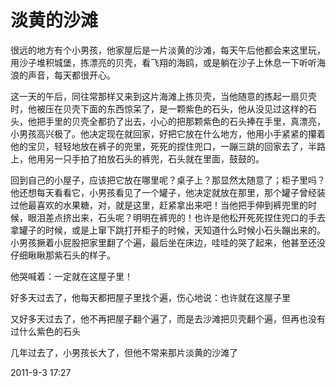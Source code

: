 # 淡黄的沙滩


很远的地方有个小男孩，他家屋后是一片淡黄的沙滩，每天午后他都会来这里玩，用沙子堆积城堡，拣漂亮的贝壳，看飞翔的海鸥，或是躺在沙子上休息一下听听海浪的声音，每天都很开心。

这一天的午后，同往常那样又来到这片海滩上拣贝壳，当他随意的拣起一扇贝壳时，他被压在贝壳下面的东西惊呆了，是一颗紫色的石头，他从没见过这样的石头，他把手里的贝壳全都扔了出去，小心的把那颗紫色的石头捧在手里，真漂亮，小男孩高兴极了。他决定现在就回家，好把它放在什么地方，他用小手紧紧的攥着他的宝贝，轻轻地放在裤子的兜里，死死的捏住兜口，一蹦三跳的回家去了，半路上，他用另一只手拍了拍放石头的裤兜，石头就在里面，鼓鼓的。

回到自己的小屋子，应该把它放在哪里呢？桌子上？那显然太随意了；柜子里吗？他还想每天看看它，小男孩看见了一个罐子，他决定就放在那里，那个罐子曾经装过他最喜欢的水果糖，对，就是这里，赶紧拿出来吧！当他把手伸到裤兜里的时候，眼泪差点挤出来，石头呢？明明在裤兜的！也许是他松开死死捏住兜口的手去拿罐子的时候，或是上窜下跳打开柜子的时候，天知道什么时候小石头蹦出来的。小男孩撅着小屁股把家里翻了个遍，最后坐在床边，哇哇的哭了起来，他甚至还没仔细瞅瞅那紫石头的样子。

他哭喊着：一定就在这屋子里！

好多天过去了，他每天都把屋子里找个遍，伤心地说：也许就在这屋子里

又好多天过去了，他不再把屋子翻个遍了，而是去沙滩把贝壳翻个遍，但再也没有过什么紫色的石头

几年过去了，小男孩长大了，但他不常来那片淡黄的沙滩了

2011-9-3 17:27
